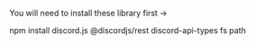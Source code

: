 You will need to install these library first ->

npm install discord.js @discordjs/rest discord-api-types fs path
